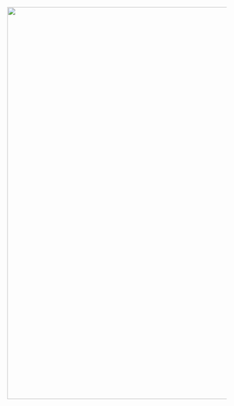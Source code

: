 <a class="imgpopup" href="/sites/default/files/market_analysis_3.jpg"><img src="/sites/default/files/market_analysis_3.jpg" width="940" height="901"></a>